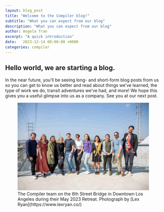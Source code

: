 ```yaml
---
layout: blog_post
title: "Welcome to the Compiler blog!"
subtitle: "What you can expect from our blog"
description: "What you can expect from our blog"
author: Angela Tran
excerpt: "A quick introduction"
date:   2023-12-14 00:00:00 +0000
categories: compiler
---
```


## Hello world, we are starting a blog.

In the near future, you’ll be seeing long- and short-form blog posts from us so you can get to know us better and read about things we’ve learned, the type of work we do, transit adventures we’ve had, and more! We hope this gives you a useful glimpse into us as a company. See you at our next post.

<figure>
    <img src="/assets/blog/may2023-retreat.jpg" alt="Photograph of the Compiler team on the 6th Street Bridge in Downtown Los Angeles during their May 2023 Retreat." />
    <figcaption>The Compiler team on the 6th Street Bridge in Downtown Los Angeles during their May 2023 Retreat. Photograph by [Lex Ryan](https://www.lexryan.co/)</figcaption>
</figure>
